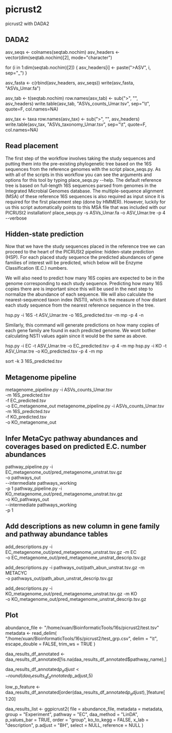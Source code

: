 # picrust2 

picrust2 with DADA2

## DADA2

asv_seqs <- colnames(seqtab.nochim)
asv_headers <- vector(dim(seqtab.nochim)[2], mode="character")

for (i in 1:dim(seqtab.nochim)[2]) {
  asv_headers[i] <- paste(">ASV", i, sep="_")
}

asv_fasta <- c(rbind(asv_headers, asv_seqs))
write(asv_fasta, "ASVs_Umar.fa")

asv_tab <- t(seqtab.nochim)
row.names(asv_tab) <- sub(">", "", asv_headers)
write.table(asv_tab, "ASVs_counts_Umar.tsv", sep="\t", quote=F, col.names=NA)

asv_tax <- taxa
row.names(asv_tax) <- sub(">", "", asv_headers)
write.table(asv_tax, "ASVs_taxonomy_Umar.tsv", sep="\t", quote=F, col.names=NA)

## Read placement
The first step of the workflow involves taking the study sequences and putting them into the pre-existing phylogenetic tree based on the 16S sequences from the reference genomes with the script place_seqs.py. As with all of the scripts in this workflow you can see the arguments and options for this tool by typing place_seqs.py --help. The default reference tree is based on full-length 16S sequences parsed from genomes in the Integrated Microbial Genomes database. The multiple-sequence alignment (MSA) of these reference 16S sequences is also required as input since it is required for the first placement step (done by HMMER). However, luckily for us this script automatically points to this MSA file that was included with our PICRUSt2 installation!
place_seqs.py -s ASVs_Umar.fa -o ASV_Umar.tre -p 4 --verbose
## Hidden-state prediction

Now that we have the study sequences placed in the reference tree we can proceed to the heart of the PICRUSt2 pipeline: hidden-state prediction (HSP). For each placed study sequence the predicted abundances of gene families of interest will be predicted, which below will be Enzyme Classification (E.C.) numbers.

We will also need to predict how many 16S copies are expected to be in the genome corresponding to each study sequence. Predicting how many 16S copies there are is important since this will be used in the next step to normalize the abundance of each sequence. We will also calculate the nearest-sequenced taxon index (NSTI), which is the measure of how distant each study sequence from the nearest reference sequence in the tree.

hsp.py -i 16S -t ASV_Umar.tre -o 16S_predicted.tsv -m mp -p 4 -n

Similarly, this command will generate predictions on how many copies of each gene family are found in each predicted genome. We wont bother calculating NSTI values again since it would be the same as above.

hsp.py -i EC -t ASV_Umar.tre -o EC_predicted.tsv -p 4 -m mp
hsp.py -i KO -t ASV_Umar.tre -o KO_predicted.tsv -p 4 -m mp

sort -k 3 16S_predicted.tsv

## Metagenome pipeline

metagenome_pipeline.py -i ASVs_counts_Umar.tsv \
                       -m 16S_predicted.tsv \
                       -f EC_predicted.tsv \
                       -o EC_metagenome_out
metagenome_pipeline.py -i ASVs_counts_Umar.tsv \
                       -m 16S_predicted.tsv \
                       -f KO_predicted.tsv \
                       -o KO_metagenome_out
## Infer MetaCyc pathway abundances and coverages based on predicted E.C. number abundances

pathway_pipeline.py -i EC_metagenome_out/pred_metagenome_unstrat.tsv.gz \
                    -o pathways_out \
                    --intermediate pathways_working \
                    -p 1
pathway_pipeline.py -i KO_metagenome_out/pred_metagenome_unstrat.tsv.gz \
                    -o KO_pathways_out \
                    --intermediate pathways_working \
                    -p 1

## Add descriptions as new column in gene family and pathway abundance tables

add_descriptions.py -i EC_metagenome_out/pred_metagenome_unstrat.tsv.gz -m EC \
                    -o EC_metagenome_out/pred_metagenome_unstrat_descrip.tsv.gz

add_descriptions.py -i pathways_out/path_abun_unstrat.tsv.gz -m METACYC \
                    -o pathways_out/path_abun_unstrat_descrip.tsv.gz

add_descriptions.py -i KO_metagenome_out/pred_metagenome_unstrat.tsv.gz -m KO \
                    -o KO_metagenome_out/pred_metagenome_unstrat_descrip.tsv.gz

## Plot


abundance_file <- "/home/xuan/BioinformaticTools/16s/picrust2/test.tsv"
metadata <- read_delim(
    "/home/xuan/BioinformaticTools/16s/picrust2/test_grp.csv",
    delim = "\t",
    escape_double = FALSE,
    trim_ws = TRUE
)


daa_results_df_annotated <- daa_results_df_annotated[!is.na(daa_results_df_annotated$pathway_name),]

daa_results_df_annotated$p_adjust <- round(daa_results_df_annotated$p_adjust,5)

low_p_feature <- daa_results_df_annotated[order(daa_results_df_annotated$p_adjust), ]$feature[1:20]

daa_results_list <-
  ggpicrust2(
    file = abundance_file,
    metadata = metadata,
    group = "Experiment",
    pathway = "EC",
    daa_method = "LinDA",
    p_values_bar = TRUE,
    order = "group",
    ko_to_kegg = FALSE,
    x_lab = "description",
    p.adjust = "BH",
    select = NULL,
    reference = NULL
  )